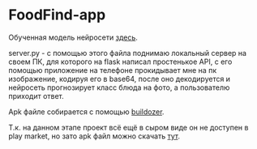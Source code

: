 # FoodFind-app

Обученная модель нейросети [здесь](https://drive.google.com/file/d/1KxqUq75cYWYXgI3lyZMTOPidtimLdxsm/view?usp=sharing).

server.py - с помощью этого файла поднимаю локальный сервер на своем ПК, для которого на flask написал простенькое API, с его помощью приложение на телефоне прокидывает мне на пк изображение, кодируя его в base64, после оно декодируется и нейросеть прогнозирует класс блюда на фото, а пользователю приходит ответ.

Apk файле собирается с помощью [buildozer](https://github.com/kivy/buildozer).

Т.к. на данном этапе проект всё ещё в сыром виде он не доступен в play market, но зато apk файл можно скачать [тут](https://drive.google.com/file/d/1YH-ahbexuH3XuT0gQ_m3iy_m8RYHCKGr/view?usp=sharing).
